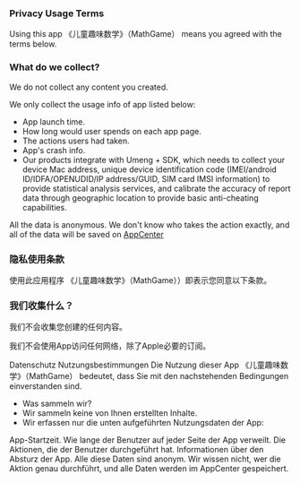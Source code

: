 ### Privacy Usage Terms

Using this app 《儿童趣味数学》（MathGame） means you agreed with the terms below.

### What do we collect?

We do not collect any content you created.

We only collect the usage info of app listed below:

- App launch time.
- How long would user spends on each app page.
- The actions users had taken.
- App's crash info.
- Our products integrate with Umeng + SDK, which needs to collect your device Mac address, unique device identification code (IMEI/android ID/IDFA/OPENUDID/IP address/GUID, SIM card IMSI information) to provide statistical analysis services, and calibrate the accuracy of report data through geographic location to provide basic anti-cheating capabilities.

All the data is anonymous. We don't know who takes the action exactly, and all of the data will be saved on [AppCenter](https://appcenter.ms/)

### 隐私使用条款

使用此应用程序 《儿童趣味数学》（MathGame））即表示您同意以下条款。

### 我们收集什么？

我们不会收集您创建的任何内容。

我们不会使用App访问任何网络，除了Apple必要的订阅。


Datenschutz Nutzungsbestimmungen
Die Nutzung dieser App 《儿童趣味数学》（MathGame） bedeutet, dass Sie mit den nachstehenden Bedingungen einverstanden sind.

- Was sammeln wir?
- Wir sammeln keine von Ihnen erstellten Inhalte.
- Wir erfassen nur die unten aufgeführten Nutzungsdaten der App:

App-Startzeit.
Wie lange der Benutzer auf jeder Seite der App verweilt.
Die Aktionen, die der Benutzer durchgeführt hat.
Informationen über den Absturz der App.
Alle diese Daten sind anonym. Wir wissen nicht, wer die Aktion genau durchführt, und alle Daten werden im AppCenter gespeichert.

